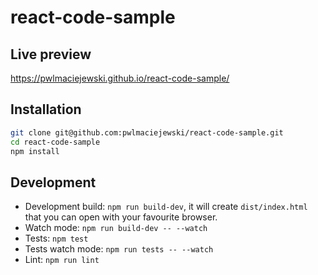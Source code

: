 # react-code-sample

## Live preview

https://pwlmaciejewski.github.io/react-code-sample/

## Installation

```bash
git clone git@github.com:pwlmaciejewski/react-code-sample.git
cd react-code-sample
npm install
```

## Development

* Development build: `npm run build-dev`, it will create `dist/index.html` that you can open with your favourite browser.
* Watch mode: `npm run build-dev -- --watch`
* Tests: `npm test`
* Tests watch mode: `npm run tests -- --watch`
* Lint: `npm run lint`
